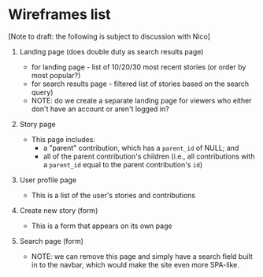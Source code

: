 # Wireframes list

[Note to draft: the following is subject to discussion with Nico]

1. Landing page (does double duty as search results page)
    * for landing page - list of 10/20/30 most recent stories (or order by most popular?)
    * for search results page - filtered list of stories based on the search query)
    * NOTE: do we create a separate landing page for viewers who either don't have an account or aren't logged in?

2. Story page
    * This page includes:
      * a "parent" contribution, which has a `parent_id` of NULL; and 
      * all of the parent contribution's children (i.e., all contributions with a `parent_id` equal to the parent contribution's `id`)

3. User profile page
    * This is a list of the user's stories and contributions

4. Create new story (form)
    * This is a form that appears on its own page

5. Search page (form)
    * NOTE: we can remove this page and simply have a search field built in to the navbar, which would make the site even more SPA-like.
